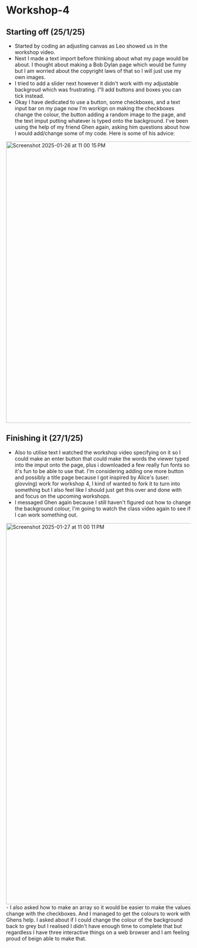 # Workshop-4



## Starting off (25/1/25)
- Started by coding an adjusting canvas as Leo showed us in the workshop video.
- Next I made a text import before thinking about what my page would be about. I thought about making a Bob Dylan page which would be funny but I am worried about the copyright laws of that so I will just use my own images.
- I tried to add a slider next however it didn't work with my adjustable backgroud which was frustrating. I"ll add buttons and boxes you can tick instead.
- Okay I have dedicated to use a button, some checkboxes, and a text input bar on my page now I'm workign on making the checkboxes change the colour, the button adding a random image to the page, and the text imput putting whatever is typed onto the background. I've been using the help of my friend Ghen again, asking him questions about how I would add/change some of my code. Here is some of his advice:
<img width="767" alt="Screenshot 2025-01-26 at 11 00 15 PM" src="https://github.com/user-attachments/assets/709ec7be-4146-4384-b3ec-d51d6b662f14" />

## Finishing it (27/1/25)
- Also to utilise text I watched the workshop video specifying on it so I could make an enter button that could make the words the viewer typed into the imput onto the page, plus i downloaded a few really fun fonts so it's fun to be able to use that. I'm considering adding one more button and possibly a title page because I got inspired by Alice's (user: glovving) work for workshop 4, I kind of wanted to fork it to turn into something but I also feel like I should just get this over and done with and focus on the upcoming workshops.
-  I messaged Ghen again because I still haven't figured out how to change the background colour, I'm going to watch the class video again to see if I can work something out.
<img width="1039" alt="Screenshot 2025-01-27 at 11 00 11 PM" src="https://github.com/user-attachments/assets/03fd17af-92d7-4365-b790-8d77732d2e92" />
- I also asked how to make an array so it would be easier to make the values change with the checkboxes. And I managed to get the colours to work with Ghens help. I asked about if I could change the colour of the background back to grey but I realised I didn't have enough time to complete that but regardless I have three interactive things on a web browser and I am feeling proud of beign able to make that.

